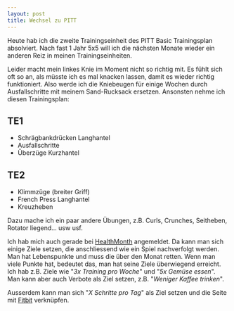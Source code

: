 ```yaml
---
layout: post
title: Wechsel zu PITT
---
```

Heute hab ich die zweite Trainingseinheit des PITT Basic Trainingsplan absolviert. Nach fast 1 Jahr 5x5 will ich die nächsten Monate wieder ein anderen Reiz in meinen Trainingseinheiten.

Leider macht mein linkes Knie im Moment nicht so richtig mit. Es fühlt sich oft so an, als müsste ich es mal knacken lassen, damit es wieder richtig funktioniert. Also werde ich die Kniebeugen für einige Wochen durch Ausfallschritte mit meinem Sand-Rucksack ersetzen. Ansonsten nehme ich diesen Trainingsplan:

TE1
---

  * Schrägbankdrücken Langhantel
  * Ausfallschritte
  * Überzüge Kurzhantel

TE2
---

  * Klimmzüge (breiter Griff)
  * French Press Langhantel
  * Kreuzheben

Dazu mache ich ein paar andere Übungen, z.B. Curls, Crunches, Seitheben, Rotator liegend... usw usf.

Ich hab mich auch gerade bei [HealthMonth][0] angemeldet. Da kann man sich einige Ziele setzen, die anschliessend wie ein Spiel nachverfolgt werden. Man hat Lebenspunkte und muss die über den Monat retten. Wenn man viele Punkte hat, bedeutet das, man hat seine Ziele überwiegend erreicht. Ich hab z.B. Ziele wie "*3x Training pro Woche*" und "*5x Gemüse essen*". Man kann aber auch Verbote als Ziel setzen, z.B. "*Weniger Kaffee trinken*".

Ausserdem kann man sich "*X Schritte pro Tag*" als Ziel setzen und die Seite mit [Fitbit][1] verknüpfen.

[0]: http://www.healthmonth.com/
[1]: http://www.fitbit.com/

